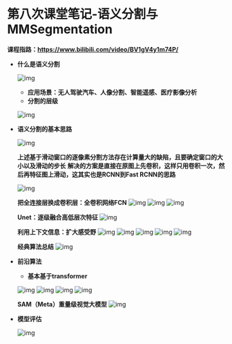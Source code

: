 # 第八次课堂笔记-语义分割与MMSegmentation

**课程指路：https://www.bilibili.com/video/BV1gV4y1m74P/**

- **什么是语义分割**

    ![img](images/8-1.png)
    - **应用场景：无人驾驶汽车、人像分割、智能遥感、医疗影像分析**
    - **分割的层级**

    ![img](images/8-2.png)

- **语义分割的基本思路**

    ![img](images/8-3.png)
    
    **上述基于滑动窗口的逐像素分割方法存在计算量大的缺陷，且要确定窗口的大小以及滑动的步长**
    **解决的方案是直接在原图上先卷积，这样只用卷积一次，然后再特征图上滑动，这其实也是RCNN到Fast RCNN的思路**
    
    ![img](images/8-4.png)

    **把全连接层换成卷积层：全卷积网络FCN**
    ![img](images/8-5.png)
    ![img](images/8-6.png)
    ![img](images/8-7.png)

    **Unet：逐级融合高低层次特征**
    ![img](images/8-8.png)

    **利用上下文信息：扩大感受野**
    ![img](images/8-9.png)
    ![img](images/8-10.png)
    ![img](images/8-11.png)
    ![img](images/8-12.png)
    ![img](images/8-13.png)

    **经典算法总结**
    ![img](images/8-14.png)

- **前沿算法**
    - **基本基于transformer**

    ![img](images/8-15.png)
    ![img](images/8-16.png)
    ![img](images/8-17.png)
    ![img](images/8-18.png)

    **SAM（Meta）重量级视觉大模型**
    ![img](images/8-19.png)

- **模型评估**

    ![img](images/8-20.png)